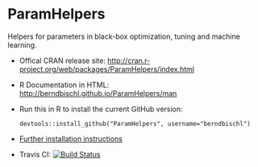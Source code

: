 ParamHelpers
============

Helpers for parameters in black-box optimization, tuning and machine learning.

* Offical CRAN release site: 
  http://cran.r-project.org/web/packages/ParamHelpers/index.html

* R Documentation in HTML:
  http://berndbischl.github.io/ParamHelpers/man

* Run this in R to install the current GitHub version:
  ```splus
  devtools::install_github("ParamHelpers", username="berndbischl")
  ```

* [Further installation instructions](https://github.com/tudo-r/PackagesInfo/wiki/Installation-Information)

* Travis CI: [![Build Status](https://travis-ci.org/berndbischl/ParamHelpers.png)](https://travis-ci.org/berndbischl/ParamHelpers)




